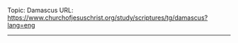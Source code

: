 Topic: Damascus
URL: https://www.churchofjesuschrist.org/study/scriptures/tg/damascus?lang=eng

---

